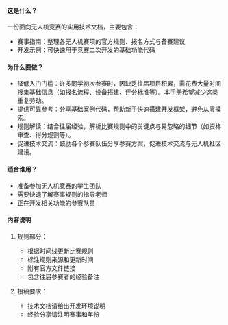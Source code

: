 #### 这是什么？

一份面向无人机竞赛的实用技术文档，主要包含：

- 赛事指南：整理各无人机赛项的官方规则、报名方式与备赛建议
- 开发示例：可快速用于竞赛二次开发的基础功能代码

#### 为什么要做？

-  降低入门门槛：许多同学初次参赛时，因缺乏往届项目积累，需花费大量时间搜集基础信息（如报名流程、设备搭建、评分标准等）。本手册希望减少这类重复劳动。
-  提供可靠参考：分享基础案例代码，帮助新手快速搭建开发框架，避免从零摸索。
-  规则解读：结合往届经验，解析比赛规则中的关键点与易忽略的细节（如资格审查、得分规则等）。
-  促进技术交流：鼓励各个参赛队伍分享参赛方案，促进技术交流与无人机社区建设。

#### 适合谁用？

- 准备参加无人机竞赛的学生团队
- 需要快速了解赛事规则的指导老师
- 正在开发相关功能的参赛队员

#### 内容说明

1. 规则部分：
   - 根据时间线更新比赛规则
   - 标注规则来源和更新时间
   - 附有官方文件链接
   - 包含往届参赛者的经验备注

2. 投稿要求：
   - 技术文档请给出开发环境说明
   - 经验分享请注明赛事和年份